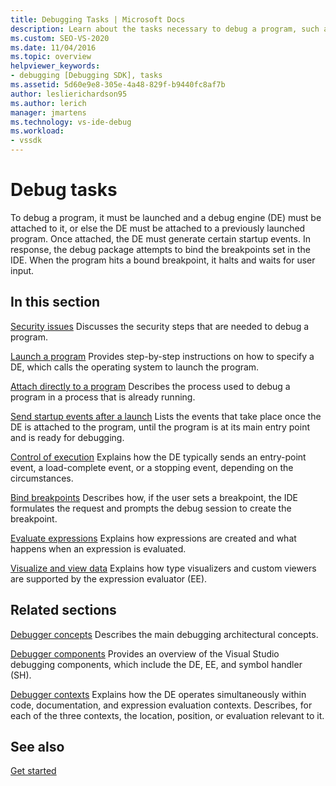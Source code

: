 ```yaml
---
title: Debugging Tasks | Microsoft Docs
description: Learn about the tasks necessary to debug a program, such as attaching it to a debug engine, generating startup events, and hitting breakpoints.
ms.custom: SEO-VS-2020
ms.date: 11/04/2016
ms.topic: overview
helpviewer_keywords:
- debugging [Debugging SDK], tasks
ms.assetid: 5d60e9e8-305e-4a48-829f-b9440fc8af7b
author: leslierichardson95
ms.author: lerich
manager: jmartens
ms.technology: vs-ide-debug
ms.workload:
- vssdk
---
```

# Debug tasks
To debug a program, it must be launched and a debug engine (DE) must be attached to it, or else the DE must be attached to a previously launched program. Once attached, the DE must generate certain startup events. In response, the debug package attempts to bind the breakpoints set in the IDE. When the program hits a bound breakpoint, it halts and waits for user input.

## In this section
 [Security issues](../../extensibility/debugger/security-issues.md)
 Discusses the security steps that are needed to debug a program.

 [Launch a program](../../extensibility/debugger/launching-a-program.md)
 Provides step-by-step instructions on how to specify a DE, which calls the operating system to launch the program.

 [Attach directly to a program](../../extensibility/debugger/attaching-directly-to-a-program.md)
 Describes the process used to debug a program in a process that is already running.

 [Send startup events after a launch](../../extensibility/debugger/sending-startup-events-after-a-launch.md)
 Lists the events that take place once the DE is attached to the program, until the program is at its main entry point and is ready for debugging.

 [Control of execution](../../extensibility/debugger/control-of-execution.md)
 Explains how the DE typically sends an entry-point event, a load-complete event, or a stopping event, depending on the circumstances.

 [Bind breakpoints](../../extensibility/debugger/binding-breakpoints.md)
 Describes how, if the user sets a breakpoint, the IDE formulates the request and prompts the debug session to create the breakpoint.

 [Evaluate expressions](../../extensibility/debugger/evaluating-expressions.md)
 Explains how expressions are created and what happens when an expression is evaluated.

 [Visualize and view data](../../extensibility/debugger/visualizing-and-viewing-data.md)
 Explains how type visualizers and custom viewers are supported by the expression evaluator (EE).

## Related sections
 [Debugger concepts](../../extensibility/debugger/debugger-concepts.md)
 Describes the main debugging architectural concepts.

 [Debugger components](../../extensibility/debugger/debugger-components.md)
 Provides an overview of the Visual Studio debugging components, which include the DE, EE, and symbol handler (SH).

 [Debugger contexts](../../extensibility/debugger/debugger-contexts.md)
 Explains how the DE operates simultaneously within code, documentation, and expression evaluation contexts. Describes, for each of the three contexts, the location, position, or evaluation relevant to it.

## See also
 [Get started](../../extensibility/debugger/getting-started-with-debugger-extensibility.md)
